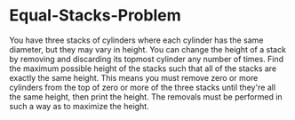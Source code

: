 # Equal-Stacks-Problem
You have three stacks of cylinders where each cylinder has the same diameter, but they may vary in height. You can change the height of a stack by removing and discarding its topmost cylinder any number of times.  Find the maximum possible height of the stacks such that all of the stacks are exactly the same height. This means you must remove zero or more cylinders from the top of zero or more of the three stacks until they're all the same height, then print the height. The removals must be performed in such a way as to maximize the height.
